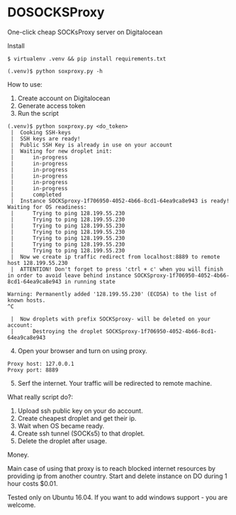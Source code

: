 # DOSOCKSProxy
One-click cheap SOCKsProxy server on Digitalocean

Install
```
$ virtualenv .venv && pip install requirements.txt

(.venv)$ python soxproxy.py -h
```

How to use:
1. Create account on Digitalocean
2. Generate access token
3. Run the script
```
(.venv)$ python soxproxy.py <do_token>
 |  Cooking SSH-keys
 |  SSH keys are ready!
 |  Public SSH Key is already in use on your account
 |  Waiting for new droplet init:
 |  	in-progress
 |  	in-progress
 |  	in-progress
 |  	in-progress
 |  	in-progress
 |  	in-progress
 |  	completed
 |  Instance SOCKSproxy-1f706950-4052-4b66-8cd1-64ea9ca8e943 is ready! Waiting for OS readiness:
 |  	Trying to ping 128.199.55.230
 |  	Trying to ping 128.199.55.230
 |  	Trying to ping 128.199.55.230
 |  	Trying to ping 128.199.55.230
 |  	Trying to ping 128.199.55.230
 |  	Trying to ping 128.199.55.230
 |  	Trying to ping 128.199.55.230
 |  Now we create ip traffic redirect from localhost:8889 to remote host 128.199.55.230
 |  ATTENTION! Don't forget to press 'ctrl + c' when you will finish in order to avoid leave behind instance SOCKSproxy-1f706950-4052-4b66-8cd1-64ea9ca8e943 in running state

Warning: Permanently added '128.199.55.230' (ECDSA) to the list of known hosts.
^C

 |  Now droplets with prefix SOCKSproxy- will be deleted on your account:
 |  	Destroying the droplet SOCKSproxy-1f706950-4052-4b66-8cd1-64ea9ca8e943
```
4. Open your browser and turn on using proxy.
```
Proxy host: 127.0.0.1
Proxy port: 8889
```
5. Serf the internet. Your traffic will be redirected to remote machine.


What really script do?:
1. Upload ssh public key on your do account.
2. Create cheapest droplet and get their ip.
3. Wait when OS became ready.
4. Create ssh tunnel (SOCKs5) to that droplet.
5. Delete the droplet after usage.

Money.

Main case of using that proxy is to reach blocked internet resources by providing ip from another country.
Start and delete instance on DO during 1 hour costs $0.01.

Tested only on Ubuntu 16.04.
If you want to add windows support - you are welcome.


